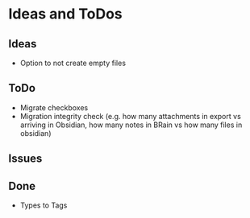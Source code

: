 # Ideas and ToDos

## Ideas

- Option to not create empty files

## ToDo

- Migrate checkboxes
- Migration integrity check (e.g. how many attachments in export vs arriving in Obsidian, how many notes in BRain vs how many files in obsidian)

## Issues


## Done

- Types to Tags
